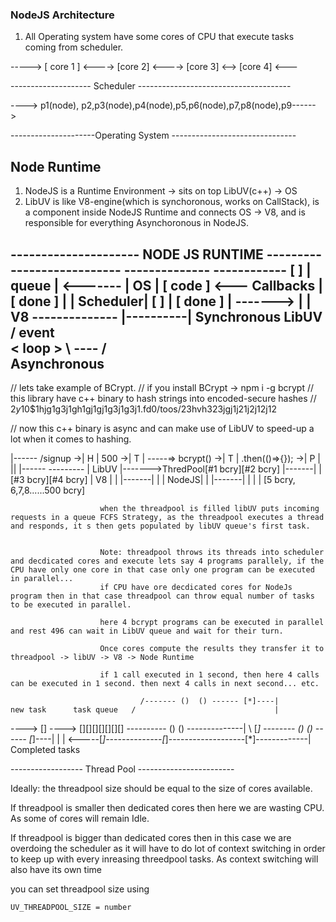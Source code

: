 ### NodeJS Architecture

1. All Operating system have some cores of CPU that execute tasks coming from scheduler.

----->  [ core 1 ] <----> [core 2] <----> [core 3] <--> [core 4] <---

-------------------- Scheduler --------------------------------------

----> p1(node), p2,p3(node),p4(node),p5,p6(node),p7,p8(node),p9------>

---------------------Operating System -------------------------------



## Node Runtime

1. NodeJS is a Runtime Environment -> sits on top LibUV(c++) -> OS
2. LibUV is like V8-engine(which is synchoronous, works on CallStack),
is a component inside NodeJS Runtime and connects OS -> V8, and is responsible for everything Asynchoronous in NodeJS.


--------------------- NODE JS RUNTIME ---------------------------
                             --------------          ------------
    [      ]                 |    queue   | <------- |   OS     |
    [ code ]  <--- Callbacks |  [ done ]  |          | Scheduler|
    [      ]                 |  [ done ]  | -------> |          |
       V8                    --------------          |----------|
  Synchronous                    LibUV
                                / event \
                               <  loop   >
                                \ ---- /  
                             Asynchronous
-----------------------------------------------------------




// lets take example of BCrypt.
// if you install BCrypt -> npm i -g bcrypt 
// this library have c++ binary to hash strings into encoded-secure hashes
// $2y$10$1hjg1g3j1gh1gj1gj1g3j1g3j1.fd0/toos/23hvh323jgj1j21j2j12j12
<!-- $algorithm$AlgoOptions$Salt.HashedPassword -->

// now this c++ binary is async and can make use of LibUV to speed-up a lot when it comes to hashing.


 <!-- 500 parallel https requests on /signup endpoint -->
 <!-- bcrypt function will call libUV for encoding password -->
 <!-- LibUV will return reponse of Bcrypt promise as callback-->

   |------    /signup
 ->|  H  |  500
 ->|  T  | -----=> bcrypt()
 ->|  T  |         .then(()=>{});
 ->|  P  |                 ||
   |------              ---------
                        | LibUV |------->ThredPool[#1 bcry][#2 bcry]
                        |-------|        |         [#3 bcry][#4 bcry]
                        |  V8   |        |
                        |-------|        |
                        | NodeJS|        |
                        |-------|        |
                                         |
                                         |
                        [5 bcry, 6,7,8......500 bcry]                 


                        when the threadpool is filled libUV puts incoming requests in a queue FCFS Strategy, as the threadpool executes a thread and responds, it s then gets populated by libUV queue's first task.


                        Note: threadpool throws its threads into scheduler and decdicated cores and execute lets say 4 programs parallely, if the CPU have only one core in that case only one program can be executed in parallel...
                        if CPU have ore decdicated cores for NodeJs program then in that case threadpool can throw equal number of tasks to be executed in parallel.

                        here 4 bcrypt programs can be executed in parallel and rest 496 can wait in LibUV queue and wait for their turn.

                        Once cores compute the results they transfer it to threadpool -> libUV -> V8 -> Node Runtime

                        if 1 call executed in 1 second, then here 4 calls can be executed in 1 second. then next 4 calls in next second... etc.


<!-- LibUV  connects with OS using a thread-pool -->
                                  
                                 /------- ()  () ------ [*]----|
    new task      task queue   /                               |
 ----> [] ----> [][][][][][][] ---------- ()  () --------------|
                               \                              [*]
                                \-------- ()  () ------ [*]----| 
                                                               |
                                                               |
  <-----[*]--------------[*]-------------------[*]-------------|
                    Completed tasks

------------------     Thread Pool      ------------------------


Ideally: the threadpool size should be equal to the size of cores available.

If threadpool is smaller then dedicated cores then here we are wasting CPU. As some of cores will remain Idle.

If threadpool is bigger than dedicated cores then in this case we are overdoing the scheduler as it will have to do  lot of context switching in order to keep up with every inreasing threedpool tasks.
As context switching will also have its own time

you can set threadpool size using

`UV_THREADPOOL_SIZE = number`




